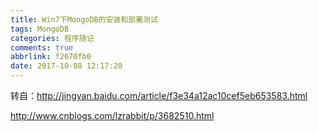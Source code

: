 ```yaml
---
title: Win7下MongoDB的安装和部署测试
tags: MongoDB
categories: 程序随记
comments: true
abbrlink: f2670fb0
date: 2017-10-08 12:17:20
---
```

转自：http://jingyan.baidu.com/article/f3e34a12ac10cef5eb653583.html

http://www.cnblogs.com/lzrabbit/p/3682510.html
